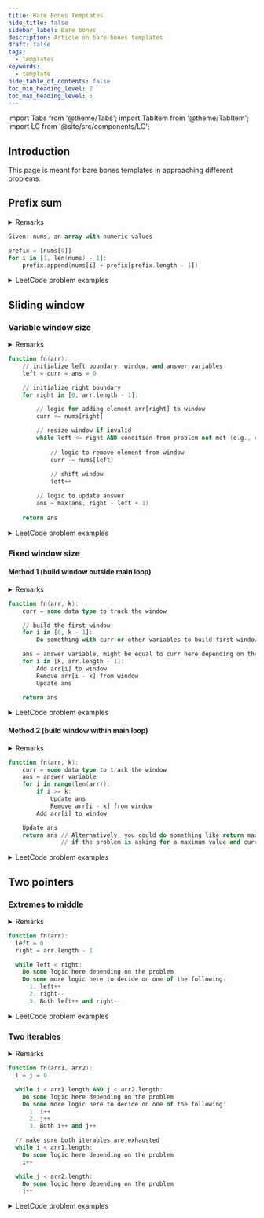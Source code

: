 ```yaml
---
title: Bare Bones Templates
hide_title: false
sidebar_label: Bare bones
description: Article on bare bones templates
draft: false
tags: 
  - Templates
keywords: 
  - template
hide_table_of_contents: false
toc_min_heading_level: 2
toc_max_heading_level: 5
---
```


import Tabs from '@theme/Tabs';
import TabItem from '@theme/TabItem';
import LC from '@site/src/components/LC';

## Introduction

This page is meant for bare bones templates in approaching different problems.

## Prefix sum

<details>
<summary> Remarks</summary>

A [prefix sum](https://en.wikipedia.org/wiki/Prefix_sum) is a technique that can be used with numeric arrays (i.e., arrays whose elements are numbers such as floats or integers). The idea is to create an array `prefix` where `prefix[i]` is the sum of all elements up to the index `i` (**inclusive**). For example, given `nums = [5, 2, 1, 6, 3, 8]`, we would have `prefix = [5, 7, 8, 14, 17, 25]`.

Prefix sums allow us to find the sum of any subarray in $O(1)$. If we want the sum of the subarray from `i` to `j` (**inclusive**), then the answer is `prefix[j] - prefix[i - 1]`, or `prefix[j] - prefix[i] + nums[i]` if you don't want to deal with the out of bounds case when `i = 0` (i.e., when you need a subarray sum where the subarray has as its left endpoint the left endpoint of the parent array).

A prefix sum is a great tool whenever a problem involves sums of a subarray. It only costs $O(n)$ to build but allows all future subarray queries to be $O(1)$, so it can usually improve an algorithm's time complexity by a factor of $O(n)$, where $n$ is the length of the array.

Here is a simple implementation of building a prefix sum array in Python, as outlined in the block of pseudocode below:

```python
def create_prefix_array(self, nums):
    prefix_array = [nums[0]]
    for i in range(1,len(nums)):
        prefix_array.append(nums[i] + prefix_array[-1])
        
    return prefix_array
```

</details>

```a title="Pseudocode (building a prefix sum)"
Given: nums, an array with numeric values

prefix = [nums[0]]
for i in [1, len(nums) - 1]:
    prefix.append(nums[i] + prefix[prefix.length - 1])
```

<details>
<summary> LeetCode problem examples</summary>

<details>
<summary> <LC id='2270' type='long' ></LC> </summary>

```python
class Solution:
    def waysToSplitArray(self, nums: List[int]) -> int:
        prefix = [nums[0]]
        for i in range(1, len(nums)):
            prefix.append(nums[i] + prefix[-1])

        ans = 0
        for i in range(len(nums) - 1):
            left_part = prefix[i]
            right_part = prefix[-1] - prefix[i]
            if left_part >= right_part:
                ans += 1

        return ans
```

Or use the *idea* of a prefix sum but exploit the problem constraints to only use $O(1)$ space:

```python
class Solution:
    def waysToSplitArray(self, nums: List[int]) -> int:
        ans = left_part = 0
        total = sum(nums)

        for i in range(len(nums) - 1):
            left_part += nums[i]
            right_part = total - left_part
            if left_part >= right_part:
                ans += 1

        return ans
```

</details>

</details>

## Sliding window

### Variable window size

<details>
<summary> Remarks</summary>

The general algorithm behind the sliding window pattern (variable width) is as follows:

1. **Define window boundaries:** Define pointers `left` and `right` that bound the left- and right-hand sides of the current window, respectively, where both pointers usually start at `0`.
2. **Add elements to window by moving right pointer:** Iterate over the source array with the `right` bound to "add" elements to the window.
3. **Remove elements from window by checking constraint and moving left pointer:** Whenever the constraint is broken,  "remove" elements from the window by incrementing the `left` bound until the constraint is satisfied again.

Note the usage of the non-strict inequality `left <= right` in the `while` loop &#8212; this makes sense for problems where a single-element window is valid; however, the inequality should be strict (i.e., `left < right`) for problems where a single-element window does not make sense.

</details>

```a title="Pseudocode (variable-width sliding window)"
function fn(arr):
    // initialize left boundary, window, and answer variables
    left = curr = ans = 0

    // initialize right boundary
    for right in [0, arr.length - 1]:

        // logic for adding element arr[right] to window
        curr += nums[right]

        // resize window if invalid
        while left <= right AND condition from problem not met (e.g., curr > k):
            
            // logic to remove element from window
            curr -= nums[left]
            
            // shift window
            left++

        // logic to update answer
        ans = max(ans, right - left + 1)
    
    return ans
```

<details>
<summary> LeetCode problem examples</summary>

<details>
<summary> <LC id='713' type='long' ></LC> </summary>

```python
class Solution:
    def numSubarrayProductLessThanK(self, nums: List[int], k: int) -> int:
        left = ans = 0
        curr = 1
        for right in range(len(nums)):
            curr *= nums[right]
            while left <= right and curr >= k:
                curr //= nums[left]
                left += 1
            
            ans += right - left + 1
        
        return ans
```

:::caution

Note that this solution only works because the product for subarrays increases as the subarray gets bigger. Additionally, this makes use of the insight/trick that the total number of subarrays contributed by any window equals the length of the window.

:::

</details>

</details>

### Fixed window size

#### Method 1 (build window outside main loop)

<details>
<summary> Remarks</summary>

- **Window size greater than array size (possibility):** There is a chance that the window size `k` is greater than the array size `arr.length` &#8212; if not properly accounted for, this could easily lead to index out of range errors (it's not accounted for in the pseudocode below). It is often not a bad idea to have a check for this before proceeding with the window creation operation.
- **Clarity:** Method 1 appears to be somewhat cleaner than Method 2 despite having another `for` loop. The construction of the window and initialization of `ans` is unambiguous and easy to understand in Method 1. We start by building the window, we set the initial answer, and then we move the window while iterative updating the answer. It's easier to keep things clear and straight with this approach.

</details>

```a title="Fixed sliding window (window constructed outside main loop)"
function fn(arr, k):
    curr = some data type to track the window

    // build the first window
    for i in [0, k - 1]:
        Do something with curr or other variables to build first window

    ans = answer variable, might be equal to curr here depending on the problem
    for i in [k, arr.length - 1]:
        Add arr[i] to window
        Remove arr[i - k] from window
        Update ans

    return ans
```

<details>
<summary> LeetCode problem examples</summary>

<details>
<summary> <LC id='643' type='long' ></LC> </summary>

```python
class Solution:
    def findMaxAverage(self, nums: List[int], k: int) -> float:
        curr = 0
        for i in range(k):
            curr += nums[i]
            
        ans = curr / k
        
        for i in range(k, len(nums)):
            curr += nums[i] - nums[i-k]
            ans = max(ans, curr / k)
            
        return ans
```

</details>

</details>

#### Method 2 (build window within main loop)

<details>
<summary> Remarks</summary>

- **Window size greater than array size (possibility):** There is a chance that the window size `k` is greater than the array size `arr.length` &#8212; if not properly accounted for, this could easily lead to index out of range errors (it's not accounted for in the pseudocode below). It is often not a bad idea to have a check for this before proceeding with the window creation operation.
- **Initialization of `ans`:** Sometimes it can be a little unclear as to how best to initialize the `ans` variable. For example, in <LC id='643' type='' ></LC> we are looking for a "maximum average subarray" which means initializing `ans` to, say, `0` does not make sense because the maximum average could be negative depending on what elements are present in the array. It makes more sense in this problem to have `ans = float('-inf')` as the initialization even though it does not feel all that natural.
- **Complicated logic:** The logic for managing the window is actually a bit more complicated than that used in Method 1. Here, in Method 2, the window is really being constructed by adding `arr[i]` to the window *until* `i == k`. If our array only has `k` elements, then our updating of `ans` before we return can save us from possible errors, but the whole thing takes a bit more effort to wrap your head around.

</details>

```a title="Fixed sliding window (window constructed inside main loop)"
function fn(arr, k):
    curr = some data type to track the window
    ans = answer variable
    for i in range(len(arr)):
        if i >= k:
            Update ans
            Remove arr[i - k] from window
        Add arr[i] to window

    Update ans    
    return ans // Alternatively, you could do something like return max(ans, curr) 
               // if the problem is asking for a maximum value and curr is tracking that.
```

<details>
<summary> LeetCode problem examples</summary>

<details>
<summary> <LC id='643' type='long' ></LC> </summary>

```python
class Solution:
    def findMaxAverage(self, nums: List[int], k: int) -> float:
        curr = 0
        ans = float('-inf')
        for i in range(len(nums)):
            if i >= k:
                ans = max(ans, curr / k)
                curr -= nums[i-k]
            curr += nums[i]
            
        ans = max(ans, curr / k)
        return ans
```

</details>

</details>

## Two pointers

### Extremes to middle

<details>
<summary> Remarks</summary>

The strength of this technique is that we will never have more than $O(n)$ iterations for the `while` loop because the pointers start $n$ units away from each other and move at least one step closer on every iteration. Therefore, if we can keep the work inside each iteration at $O(1)$, then this technique will result in a linear runtime, which is usually the best possible runtime.

</details>

```a title="Pseudocode (two pointers, extremes to middle)"
function fn(arr):
  left = 0
  right = arr.length - 1

  while left < right:
    Do some logic here depending on the problem
    Do some more logic here to decide on one of the following:
      1. left++
      2. right--
      3. Both left++ and right--
```

<details>
<summary> LeetCode problem examples</summary>

<details>
<summary> <LC id='344' type='long' ></LC> </summary>

```python
class Solution:
    def reverseString(self, s: List[str]) -> None:
        """
        Do not return anything, modify s in-place instead.
        """
        left = 0
        right = len(s)-1
        
        while left < right:
            s[left], s[right] = s[right], s[left]
            left += 1
            right -= 1
            
        return s
```

</details>

<details>
<summary> <LC id='977' type='long' ></LC> </summary>

```python
class Solution:
    def sortedSquares(self, nums: List[int]) -> List[int]:
        n = len(nums)
        ans = [0] * n
        end_p = n-1
        left = 0
        right = n-1
        
        while left <= right:
            left_num, right_num = nums[left], nums[right]
            if abs(left_num) > abs(right_num):
                ans[end_p] = left_num ** 2
                left += 1
            else:
                ans[end_p] = right_num ** 2
                right -=1
            end_p -= 1
        
        return ans
```

</details>

<details>
<summary> <LC id='11' type='long' ></LC> </summary>

```python
class Solution:
    def maxArea(self, height: List[int]) -> int:
        max_area = 0
        left = 0
        right = len(height)-1
        
        while left < right:
            container_width = right - left
            container_height = min(height[left], height[right])
            curr_area = container_height * container_width
            max_area = max(curr_area, max_area)
            
            if height[left] < height[right]:
                left += 1
            else:
                right -= 1
        
        return max_area
```

</details>

</details>

### Two iterables

<details>
<summary> Remarks</summary>

The following method is applicable when the problem has two iterables in the input (e.g., two arrays).

1. Create two pointers, one for each iterable. Each pointer should start at the first index.
2. Use a `while` loop until one of the pointers reaches the end of its iterable.
3. At each iteration of the loop, move at least one pointer. This means incrementing either one of the pointers or both of the pointers. Deciding which pointers to move will depend on the problem we are trying to solve.
4. Because our `while` loop will stop when one of the pointers reaches the end, the other pointer will not be at the end when the loop finishes. Sometimes, we need to iterate through all elements &#8212; if this is the case, then you will need to write extra code here to make sure both iterables are exhausted.

This method will have a linear time complexity of $O(n+m)$, where `n = arr1.length` and `m = arr2.length` if the work inside the `while` loop is $O(1)$.

</details>

```a title="Pseudocode (two pointers, two iterables)"
function fn(arr1, arr2):
  i = j = 0

  while i < arr1.length AND j < arr2.length:
    Do some logic here depending on the problem
    Do some more logic here to decide on one of the following:
      1. i++
      2. j++
      3. Both i++ and j++

  // make sure both iterables are exhausted
  while i < arr1.length:
    Do some logic here depending on the problem
    i++

  while j < arr2.length:
    Do some logic here depending on the problem
    j++
```

<details>
<summary> LeetCode problem examples</summary>

<details>
<summary> <LC id='392' type='long' ></LC> </summary>

```python
class Solution:
    def isSubsequence(self, s: str, t: str) -> bool:
        LEFT_BOUND, RIGHT_BOUND = len(s), len(t)

        p_left = p_right = 0
        while p_left < LEFT_BOUND and p_right < RIGHT_BOUND:
            # move both pointers or just the right pointer
            if s[p_left] == t[p_right]:
                p_left += 1
            p_right += 1

        return p_left == LEFT_BOUND
```

</details>

</details>